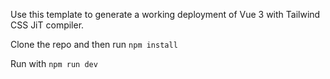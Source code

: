 Use this template to generate a working deployment of Vue 3 with Tailwind CSS JiT compiler.

Clone the repo and then run `npm install`

Run with `npm run dev`
